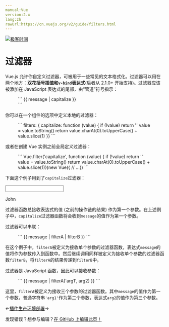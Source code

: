 ```yaml
---
manual:Vue
version:2.x
lang:zh
rawUrl:https://cn.vuejs.org/v2/guide/filters.html
---
```


[![极客时间](%24789.gif "")](%24797      "")

# 过滤器


Vue.js 允许你自定义过滤器，可被用于一些常见的文本格式化。过滤器可以用在两个地方：**双花括号插值和`v-bind`表达式**(后者从 2.1.0+ 开始支持)。过滤器应该被添加在 JavaScript 表达式的尾部，由“管道”符号指示：

<figure>```
<!-- 在双花括号中 -->{{ message | capitalize }}<!-- 在 `v-bind` 中 --><div v-bind:id="rawId | formatId"></div>
``` 

</figure>

你可以在一个组件的选项中定义本地的过滤器：

<figure>```
filters: {  capitalize: function (value) {    if (!value) return ''    value = value.toString()    return value.charAt(0).toUpperCase() + value.slice(1)  }}
``` 

</figure>

或者在创建 Vue 实例之前全局定义过滤器：

<figure>```
Vue.filter('capitalize', function (value) {  if (!value) return ''  value = value.toString()  return value.charAt(0).toUpperCase() + value.slice(1)})new Vue({  // ...})
``` 

</figure>

下面这个例子用到了`capitalize`过滤器：

<input></input>

John




过滤器函数总接收表达式的值 (之前的操作链的结果) 作为第一个参数。在上述例子中，`capitalize`过滤器函数将会收到`message`的值作为第一个参数。



过滤器可以串联：

<figure>```
{{ message | filterA | filterB }}
``` 

</figure>

在这个例子中，`filterA`被定义为接收单个参数的过滤器函数，表达式`message`的值将作为参数传入到函数中。然后继续调用同样被定义为接收单个参数的过滤器函数`filterB`，将`filterA`的结果传递到`filterB`中。



过滤器是 JavaScript 函数，因此可以接收参数：

<figure>```
{{ message | filterA('arg1', arg2) }}
``` 

</figure>

这里，`filterA`被定义为接收三个参数的过滤器函数。其中`message`的值作为第一个参数，普通字符串`'arg1'`作为第二个参数，表达式`arg2`的值作为第三个参数。

←[插件](%25089      "")[生产环境部署](%24849      "")→

发现错误？想参与编辑？[在 GitHub 上编辑此页！](%25255      "")


